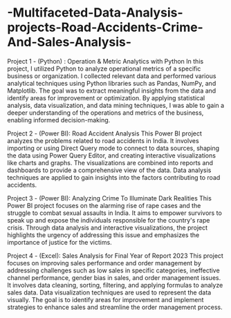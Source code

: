 # -Multifaceted-Data-Analysis-projects-Road-Accidents-Crime-And-Sales-Analysis-

Project 1 - (Python) : Operation & Metric Analytics with Python
In this project, I utilized Python to analyze operational metrics of a specific business or organization. I collected relevant data and performed various analytical techniques using Python libraries such as Pandas, NumPy, and Matplotlib. The goal was to extract meaningful insights from the data and identify areas for improvement or optimization. By applying statistical analysis, data visualization, and data mining techniques, I was able to gain a deeper understanding of the operations and metrics of the business, enabling informed decision-making.


Project 2 - (Power BI): Road Accident Analysis
This Power BI project analyzes the problems related to road accidents in India. It involves importing or using Direct Query mode to connect to data sources, shaping the data using Power Query Editor, and creating interactive visualizations like charts and graphs. The visualizations are combined into reports and dashboards to provide a comprehensive view of the data. Data analysis techniques are applied to gain insights into the factors contributing to road accidents.


Project 3 - (Power BI): Analyzing Crime To Illuminate Dark Realities
This Power BI project focuses on the alarming rise of rape cases and the struggle to combat sexual assaults in India. It aims to empower survivors to speak up and expose the individuals responsible for the country's rape crisis. Through data analysis and interactive visualizations, the project highlights the urgency of addressing this issue and emphasizes the importance of justice for the victims.


Project 4 - (Excel): Sales Analysis for Final Year of Report 2023
This project focuses on improving sales performance and order management by addressing challenges such as low sales in specific categories, ineffective channel performance, gender bias in sales, and order management issues. It involves data cleaning, sorting, filtering, and applying formulas to analyze sales data. Data visualization techniques are used to represent the data visually. The goal is to identify areas for improvement and implement strategies to enhance sales and streamline the order management process.
